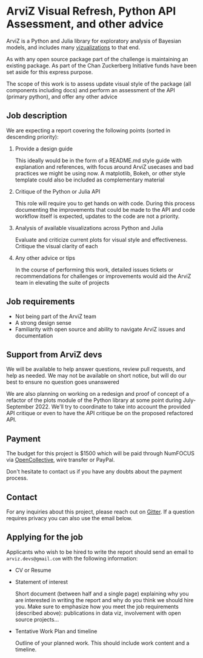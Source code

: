 # ArviZ Visual Refresh, Python API Assessment, and other advice
ArviZ is a Python and Julia library for exploratory analysis of Bayesian models,
and includes many [vizualizations](https://python.arviz.org/en/latest/examples/index.html)
to that end.

As with any open source package part of the challenge is maintaining an existing package.
As part of the Chan Zuckerberg Initiative funds have been set aside for this express purpose.

The scope of this work is to assess update visual style of the package (all components including docs)
and perform an assessment of the API (primary python), and offer any other advice

## Job description
We are expecting a report covering the following points (sorted in descending priority):


1. Provide a design guide

   This ideally would be in the form of a README.md style guide with explanation and references,
   with focus around ArviZ usecases and bad practices we might be using now.
   A matplotlib, Bokeh, or other style template could also be included as complementary material

1. Critique of the Python or Julia API

   This role will require you to get hands on with code.
   During this process documenting the improvements that could be made to the API and
   code workflow itself is expected, updates to the code are not a priority.

1. Analysis of available visualizations across Python and Julia

   Evaluate and criticize current plots for visual style and effectiveness.
   Critique the visual clarity of each

1. Any other advice or tips

   In the course of performing this work, detailed issues tickets or recommendations
   for challenges or improvements would aid the ArviZ team in elevating the suite of projects


## Job requirements
* Not being part of the ArviZ team
* A strong design sense
* Familiarity with open source and ability to navigate ArviZ issues and documentation

## Support from ArviZ devs
We will be available to help answer questions, review pull requests, and help as needed.
We may not be available on short notice, but will do our best to ensure no question goes unanswered

We are also planning on working on a redesign and proof of concept of a refactor
of the plots module of the Python library at some point during July-September 2022.
We'll try to coordinate to take into account the provided API critique or even
to have the API critique be on the proposed refactored API.

## Payment
The budget for this project is $1500 which will be paid through NumFOCUS
via [OpenCollective](https://opencollective.com/arviz), wire transfer or PayPal.

Don't hesitate to contact us if you have any doubts about the payment process.

## Contact
For any inquiries about this project, please reach out on [Gitter](https://gitter.im/arviz-devs/season_of_docs).
If a question requires privacy you can also use the email below.

## Applying for the job
Applicants who wish to be hired to write the report should send an email to `arviz.devs@gmail.com`
with the following information:

* CV or Resume

* Statement of interest

  Short document (between half and a single page) explaining why you are interested in
  writing the report and why do you think we should hire you. Make sure to emphasize how
  you meet the job requirements (described above): publications in data viz, involvement with
  open source projects...

* Tentative Work Plan and timeline

  Outline of your planned work. This should include work content and a timeline.
